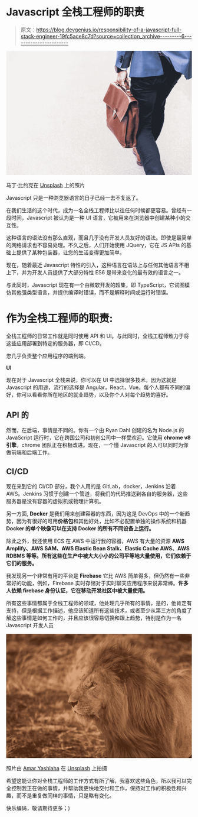 # Javascript 全栈工程师的职责

> 原文：<https://blog.devgenius.io/responsibility-of-a-javascript-full-stack-engineer-19fc5ace8c7d?source=collection_archive---------6----------------------->

![](img/1c8a60546ab9686c7a0960aac3b86717.png)

马丁·比约克在 [Unsplash](https://unsplash.com?utm_source=medium&utm_medium=referral) 上的照片

Javascript 只是一种浏览器语言的日子已经一去不复返了。

在我们生活的这个时代，成为一名全栈工程师比以往任何时候都更容易。曾经有一段时间，Javascript 被认为是一种 UI 语言，它被用来在浏览器中创建某种小的交互性。

这种语言的语法没有那么直观，而且几乎没有开发人员友好的语法。即使是最简单的网络请求也不容易处理。不久之后，人们开始使用 JQuery，它在 JS APIs 的基础上提供了某种包装器，让您的生活变得更加简单。

现在，随着最近 Javascript 特性的引入，这种语言在语法上与任何其他语言不相上下，并为开发人员提供了大部分特性 ES6 是带来变化的最有效的语言之一。

与此同时，Javascript 现在有一个由微软开发的超集，即 TypeScript，它试图模仿其他强类型语言，并提供编译时错误，而不是解释时间或运行时错误。

# 作为全栈工程师的职责:

全栈工程师的日常工作就是同时使用 API 和 UI。与此同时，全栈工程师致力于将这些应用部署到特定的服务器，即 CI/CD。

您几乎负责整个应用程序的端到端。

**UI**

现在对于 Javascript 全栈来说，你可以在 UI 中选择很多技术，因为这就是 Javascript 的用途，流行的选择是 Angular，React，Vue。每个人都有不同的偏好，你可以看看你所在地区的就业趋势，以及你个人对每个趋势的喜好。

## API 的

然而，在后端，事情是不同的。你有一个由 Ryan Dahl 创建的名为 Node.js 的 JavaScript 运行时，它在跨国公司和初创公司中一样受欢迎。它使用 **chrome v8 引擎**，chrome 团队正在积极改进。现在，一个懂 Javascript 的人可以同时为你做前端和后端工作。

## CI/CD

现在来到它的 CI/CD 部分，我个人用的是 GitLab，docker，Jenkins 沿着 AWS。Jenkins 习惯于创建一个管道，将我们的代码推送到各自的服务器，这些服务器是没有容器的虚拟机或物理计算机。

另一方面, **Docker** 是我们用来创建容器的东西，因为这是 DevOps 中的一个新趋势，因为有很好的可用**价格包**和其他好处，比如不必配置单独的操作系统和机器**Docker 的单个映像可以在支持 Docker 的所有不同设备上运行。**

除此之外，我还使用 ECS 在 AWS 中运行我的容器，AWS 有大量的资源 **AWS Amplify、AWS SAM、AWS Elastic Bean Stalk、Elastic Cache AWS、AWS RDBMS 等等。所有这些在生产中被大大小小的公司平等地大量使用，它们依赖于它们的服务。**

我发现另一个非常有用的平台是 **Firebase** 它比 AWS 简单得多，但仍然有一些非常好的功能，例如，Firebase 实时存储对于实时聊天应用程序来说非常棒。**许多人依赖 firebase 身份认证，它在移动开发社区中被大量使用。**

所有这些事情都属于全栈工程师的领域，他处理几乎所有的事情，是的，他肯定有支持，但是根据工作描述，他应该知道所有这些技术，或者至少从第三方的角度了解这些事情是如何工作的，并且应该很容易切换和跟上趋势，特别是作为一名 Javascript 开发人员

![](img/ae9b4ecdd7203ded27788960959f0f8a.png)

照片由 [Amar Yashlaha](https://unsplash.com/@pictagramar?utm_source=medium&utm_medium=referral) 在 [Unsplash](https://unsplash.com?utm_source=medium&utm_medium=referral) 上拍摄

希望这能让你对全栈工程师的工作方式有所了解，我喜欢这些角色，所以我可以完全控制我正在做的事情，并帮助我更快地交付和工作，保持对工作的积极性和兴趣，而不是重复做同样的事情，只是略有变化。

快乐编码，敬请期待更多；)